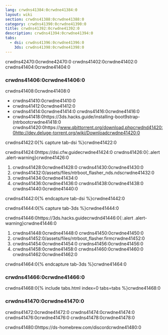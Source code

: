 ```yaml
---
lang: crwdns41384:0crwdne41384:0
layout: wiki
section: crwdns41388:0crwdne41388:0
category: crwdns41390:0crwdne41390:0
title: crwdns41392:0crwdne41392:0
description: crwdns41394:0crwdne41394:0
tabs:
  - dsi: crwdns41396:0crwdne41396:0
    3ds: crwdns41398:0crwdne41398:0
---
```


crwdns42470:0crwdne42470:0 crwdns41402:0crwdne41402:0 crwdns41404:0crwdne41404:0

### crwdns41406:0crwdne41406:0

crwdns41408:0crwdne41408:0

- crwdns41410:0crwdne41410:0
- crwdns41412:0crwdne41412:0
- crwdns41414:0crwdne41414:0 crwdns41416:0crwdne41416:0
- crwdns41418:0https://3ds.hacks.guide/installing-boot9strap-(ntrbootcrwdne41418:0 crwdns41420:0https://www.qbittorrent.org/download.phpcrwdnd41420:0http://dev.deluge-torrent.org/wiki/Downloadcrwdne41420:0

crwdns41422:0{% capture tab-dsi %}crwdne41422:0

crwdns41424:0https://dsi.cfw.guidecrwdne41424:0
crwdns41426:0{:.alert .alert-warning}crwdne41426:0

1. crwdns41428:0crwdne41428:0 crwdns41430:0crwdne41430:0
2. crwdns41432:0/assets/files/ntrboot_flasher_nds.ndscrwdne41432:0
3. crwdns41434:0crwdne41434:0
4. crwdns41436:0crwdne41436:0 crwdns41438:0crwdne41438:0 crwdns41440:0crwdne41440:0

crwdns41442:0{% endcapture tab-dsi %}crwdne41442:0

crwdns41444:0{% capture tab-3ds %}crwdne41444:0

crwdns41446:0https://3ds.hacks.guidecrwdnd41446:0{:.alert .alert-warning}crwdne41446:0

1. crwdns41448:0crwdne41448:0 crwdns41450:0crwdne41450:0
2. crwdns41452:0/assets/files/ntrboot_flasher.firmcrwdne41452:0
3. crwdns41454:0crwdne41454:0 crwdns41456:0crwdne41456:0
4. crwdns41458:0crwdne41458:0 crwdns41460:0crwdne41460:0 crwdns41462:0crwdne41462:0

crwdns41464:0{% endcapture tab-3ds %}crwdne41464:0

### crwdns41466:0crwdne41466:0

crwdns41468:0{% include tabs.html index=0 tabs=tabs %}crwdne41468:0

### crwdns41470:0crwdne41470:0

crwdns41472:0crwdne41472:0 crwdns41474:0crwdne41474:0 crwdns41476:0crwdne41476:0 crwdns41478:0crwdne41478:0

crwdns41480:0https://ds-homebrew.com/discordcrwdne41480:0
